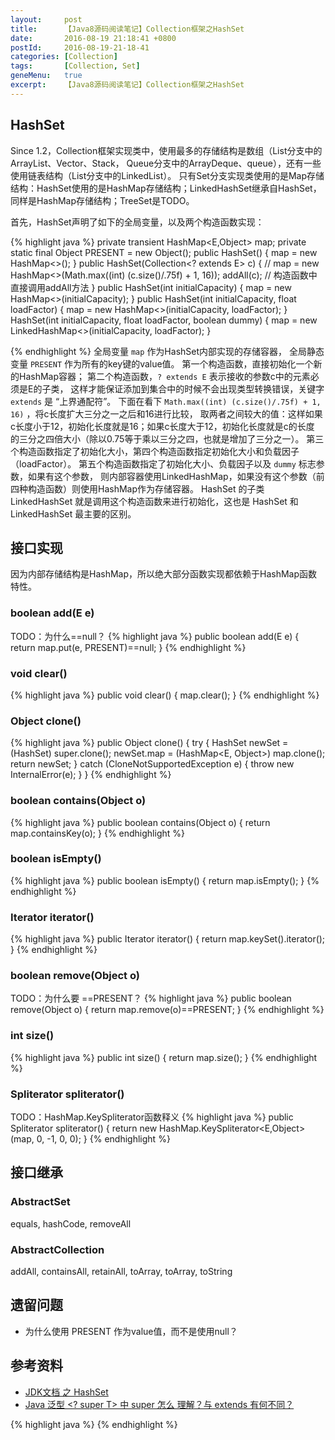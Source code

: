 ```yaml
---
layout:     post
title:      【Java8源码阅读笔记】Collection框架之HashSet
date:       2016-08-19 21:18:41 +0800
postId:     2016-08-19-21-18-41
categories: [Collection]
tags:       [Collection, Set]
geneMenu:   true
excerpt:    【Java8源码阅读笔记】Collection框架之HashSet
---
```


## HashSet
Since 1.2，Collection框架实现类中，使用最多的存储结构是数组（List分支中的ArrayList、Vector、Stack，
Queue分支中的ArrayDeque、queue），还有一些使用链表结构（List分支中的LinkedList）。
只有Set分支实现类使用的是Map存储结构：HashSet使用的是HashMap存储结构；LinkedHashSet继承自HashSet，
同样是HashMap存储结构；TreeSet是TODO。

首先，HashSet声明了如下的全局变量，以及两个构造函数实现：

{% highlight java %}
private transient HashMap<E,Object> map;
private static final Object PRESENT = new Object();
public HashSet() {
    map = new HashMap<>();
}
public HashSet(Collection<? extends E> c) { // 
    map = new HashMap<>(Math.max((int) (c.size()/.75f) + 1, 16));
    addAll(c);  // 构造函数中直接调用addAll方法
}
public HashSet(int initialCapacity) {
    map = new HashMap<>(initialCapacity);
}
public HashSet(int initialCapacity, float loadFactor) {
    map = new HashMap<>(initialCapacity, loadFactor);
}
HashSet(int initialCapacity, float loadFactor, boolean dummy) {
    map = new LinkedHashMap<>(initialCapacity, loadFactor);
}

{% endhighlight %}
全局变量 `map` 作为HashSet内部实现的存储容器，
全局静态变量 `PRESENT` 作为所有的key键的value值。
第一个构造函数，直接初始化一个新的HashMap容器；
第二个构造函数，`? extends E` 表示接收的参数c中的元素必须是E的子类，
这样才能保证添加到集合中的时候不会出现类型转换错误，关键字 `extends` 是 “上界通配符”。
下面在看下 `Math.max((int) (c.size()/.75f) + 1, 16)` ，将c长度扩大三分之一之后和16进行比较，
取两者之间较大的值：这样如果c长度小于12，初始化长度就是16；如果c长度大于12，初始化长度就是c的长度
的三分之四倍大小（除以0.75等于乘以三分之四，也就是增加了三分之一）。
第三个构造函数指定了初始化大小，第四个构造函数指定初始化大小和负载因子（loadFactor）。
第五个构造函数指定了初始化大小、负载因子以及 `dummy` 标志参数，如果有这个参数，
则内部容器使用LinkedHashMap，如果没有这个参数（前四种构造函数）则使用HashMap作为存储容器。
HashSet 的子类 LinkedHashSet 就是调用这个构造函数来进行初始化，这也是 HashSet 和 LinkedHashSet 最主要的区别。

## 接口实现
因为内部存储结构是HashMap，所以绝大部分函数实现都依赖于HashMap函数特性。

### boolean add(E e)
TODO：为什么==null？
{% highlight java %}
public boolean add(E e) {
    return map.put(e, PRESENT)==null;
}
{% endhighlight %}

### void clear()
{% highlight java %}
public void clear() {
    map.clear();
}
{% endhighlight %}
### Object clone()
{% highlight java %}
public Object clone() {
    try {
        HashSet<E> newSet = (HashSet<E>) super.clone();
        newSet.map = (HashMap<E, Object>) map.clone();
        return newSet;
    } catch (CloneNotSupportedException e) {
        throw new InternalError(e);
    }
}
{% endhighlight %}
### boolean contains(Object o)
{% highlight java %}
public boolean contains(Object o) {
    return map.containsKey(o);
}
{% endhighlight %}
### boolean isEmpty()
{% highlight java %}
public boolean isEmpty() {
    return map.isEmpty();
}
{% endhighlight %}
### Iterator<E> iterator()
{% highlight java %}
public Iterator<E> iterator() {
    return map.keySet().iterator();
}
{% endhighlight %}
### boolean remove(Object o)
TODO：为什么要 ==PRESENT？
{% highlight java %}
public boolean remove(Object o) {
    return map.remove(o)==PRESENT;
}
{% endhighlight %}
### int size()
{% highlight java %}
public int size() {
    return map.size();
}
{% endhighlight %}
### Spliterator<E> spliterator()
TODO：HashMap.KeySpliterator函数释义
{% highlight java %}
public Spliterator<E> spliterator() {
    return new HashMap.KeySpliterator<E,Object>(map, 0, -1, 0, 0);
}
{% endhighlight %}

## 接口继承

### AbstractSet
equals, hashCode, removeAll

### AbstractCollection
addAll, containsAll, retainAll, toArray, toArray, toString


## 遗留问题
* 为什么使用 PRESENT 作为value值，而不是使用null？

## 参考资料

* [JDK文档 之 HashSet](https://docs.oracle.com/javase/8/docs/api/java/util/HashSet.html)
* [Java 泛型 <? super T> 中 super 怎么 理解？与 extends 有何不同？](https://www.zhihu.com/question/20400700/answer/117464182)

{% highlight java %}
{% endhighlight %}
